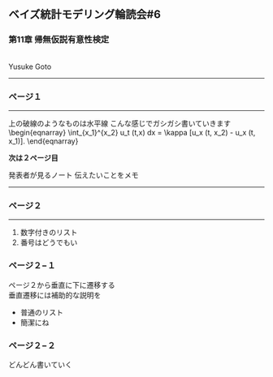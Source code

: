 ## ベイズ統計モデリング輪読会#6
### 第11章 帰無仮説有意性検定
<br>
Yusuke Goto

---

### ページ１
- - -
上の破線のようなものは水平線
こんな感じでガシガシ書いていきます
\begin{eqnarray}
\int\_{x\_1}^{x\_2} u_t (t,x) dx = \kappa \[u\_x (t, x\_2) - u\_x (t, x\_1)\].
\end{eqnarray}

**次は２ページ目**

<aside class="notes">
  発表者が見るノート   
  伝えたいことをメモ  
</aside>


---
### ページ２
- - -
1. 数字付きのリスト
1. 番号はどうでもい

>>>
### ページ２−１
ページ２から垂直に下に遷移する  
垂直遷移には補助的な説明を

- 普通のリスト
- 簡潔にね

>>>
### ページ２−２
どんどん書いていく
